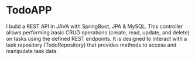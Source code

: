 # TodoAPP
I build a REST API in JAVA with SpringBoot, JPA &amp; MySQL.
This controller allows performing basic CRUD operations (create, read, update, and delete) on tasks using the defined REST endpoints. It is designed to interact with a task repository (TodoRepository) that provides methods to access and manipulate task data.
